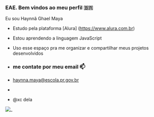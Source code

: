 ### EAE. Bem vindos ao meu perfil 🇧🇷

Eu sou Haynnã Ghael Maya

- Estudo pela plataforma [Alura] (https://www.alura.com.br)
- Estou aprendendo a linguagem JavaScript
- Uso esse espaço pra me organizar e compartilhar meus projetos desenvolvidos

- ### me contate por meu email 📫

- haynna.maya@escola.pr.gov.br
- 
- @xc dela

![_](https://media.tenor.com/Q8lyVD-esuYAAAAM/mc.gif)
